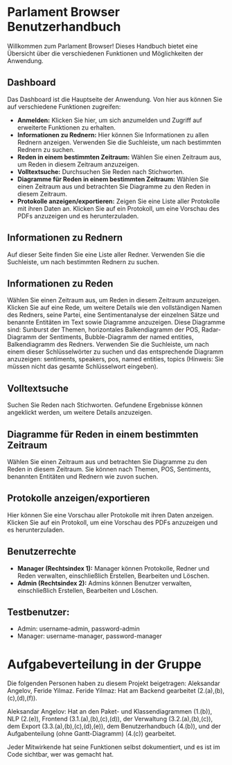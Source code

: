 # Parlament Browser Benutzerhandbuch

Willkommen zum Parlament Browser! Dieses Handbuch bietet eine Übersicht über die verschiedenen Funktionen und Möglichkeiten der Anwendung.

## Dashboard

Das Dashboard ist die Hauptseite der Anwendung. Von hier aus können Sie auf verschiedene Funktionen zugreifen:

- **Anmelden:** Klicken Sie hier, um sich anzumelden und Zugriff auf erweiterte Funktionen zu erhalten.
- **Informationen zu Rednern:** Hier können Sie Informationen zu allen Rednern anzeigen. Verwenden Sie die Suchleiste, um nach bestimmten Rednern zu suchen.
- **Reden in einem bestimmten Zeitraum:** Wählen Sie einen Zeitraum aus, um Reden in diesem Zeitraum anzuzeigen.
- **Volltextsuche:** Durchsuchen Sie Reden nach Stichworten.
- **Diagramme für Reden in einem bestimmten Zeitraum:** Wählen Sie einen Zeitraum aus und betrachten Sie Diagramme zu den Reden in diesem Zeitraum.
- **Protokolle anzeigen/exportieren:** Zeigen Sie eine Liste aller Protokolle mit ihren Daten an. Klicken Sie auf ein Protokoll, um eine Vorschau des PDFs anzuzeigen und es herunterzuladen.

## Informationen zu Rednern

Auf dieser Seite finden Sie eine Liste aller Redner. Verwenden Sie die Suchleiste, um nach bestimmten Rednern zu suchen.

## Informationen zu Reden

Wählen Sie einen Zeitraum aus, um Reden in diesem Zeitraum anzuzeigen. Klicken Sie auf eine Rede, um weitere Details wie den vollständigen Namen des Redners, seine Partei, eine Sentimentanalyse der einzelnen Sätze und benannte Entitäten im Text sowie Diagramme anzuzeigen. Diese Diagramme sind: Sunburst der Themen, horizontales Balkendiagramm der POS, Radar-Diagramm der Sentiments, Bubble-Diagramm der named entities, Balkendiagramm des Redners. Verwenden Sie die Suchleiste, um nach einem dieser Schlüsselwörter zu suchen und das entsprechende Diagramm anzuzeigen: sentiments, speakers, pos, named entities, topics (Hinweis: Sie müssen nicht das gesamte Schlüsselwort eingeben).

## Volltextsuche

Suchen Sie Reden nach Stichworten. Gefundene Ergebnisse können angeklickt werden, um weitere Details anzuzeigen.

## Diagramme für Reden in einem bestimmten Zeitraum

Wählen Sie einen Zeitraum aus und betrachten Sie Diagramme zu den Reden in diesem Zeitraum. Sie können nach Themen, POS, Sentiments, benannten Entitäten und Rednern wie zuvon suchen.

## Protokolle anzeigen/exportieren

Hier können Sie eine Vorschau aller Protokolle mit ihren Daten anzeigen. Klicken Sie auf ein Protokoll, um eine Vorschau des PDFs anzuzeigen und es herunterzuladen.

## Benutzerrechte

- **Manager (Rechtsindex 1):** Manager können Protokolle, Redner und Reden verwalten, einschließlich Erstellen, Bearbeiten und Löschen.
- **Admin (Rechtsindex 2):** Admins können Benutzer verwalten, einschließlich Erstellen, Bearbeiten und Löschen.

## Testbenutzer:
- Admin: username-admin, password-admin
- Manager: username-manager, password-manager

# Aufgabeverteilung in der Gruppe
Die folgenden Personen haben zu diesem Projekt beigetragen: Aleksandar Angelov, Feride Yilmaz.
Feride Yilmaz: Hat am Backend gearbeitet (2.(a),(b),(c),(d),(f)).

Aleksandar Angelov: Hat an den Paket- und Klassendiagrammen (1.(b)), NLP (2.(e)), Frontend (3.1.(a),(b),(c),(d)), der Verwaltung (3.2.(a),(b),(c)), dem Export (3.3.(a),(b),(c),(d),(e)), dem Benutzerhandbuch (4.(b)), und der Aufgabenteilung (ohne Gantt-Diagramm) (4.(c)) gearbeitet.

Jeder Mitwirkende hat seine Funktionen selbst dokumentiert, und es ist im Code sichtbar, wer was gemacht hat.
